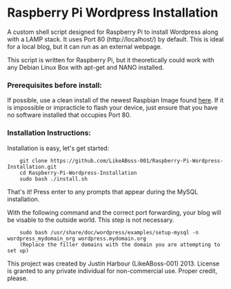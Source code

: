 Raspberry Pi Wordpress Installation
===================================

A custom shell script designed for Raspberry Pi to install Wordpress along with a LAMP stack.  It uses Port 80 (http://localhost/) by default. This is ideal for a local blog, but it can run as an external webpage.

This script is written for Raspberry Pi, but it theoretically could work with any Debian Linux Box with apt-get and NANO installed.

<h3>Prerequisites before install:</h3>
If possible, use a clean install of the newest Raspbian Image found <a href="http://www.raspberrypi.org/downloads">here</a>.
If it is impossible or impracticle to flash your device, just ensure that you have no software installed that occupies Port 80.

<h3>Installation Instructions:</h3>

Installation is easy, let's get started:
		
		git clone https://github.com/LikeABoss-001/Raspberry-Pi-Wordpress-Installation.git
		cd Raspberry-Pi-Wordpress-Installation
		sudo bash ./install.sh
		
That's it!  Press enter to any prompts that appear during the MySQL installation.

With the following command and the correct port forwarding, your blog will be visable to the outside world.  This step is not necessary.
		
		sudo bash /usr/share/doc/wordpress/examples/setup-mysql -n wordpress_mydomain_org wordpress.mydomain.org
		(Replace the filler domains with the domain you are attempting to set up)
		

This project was created by Justin Harbour (LikeABoss-001) <C> 2013.  License is granted to any private individual for non-commercial use.  Proper credit, please.
